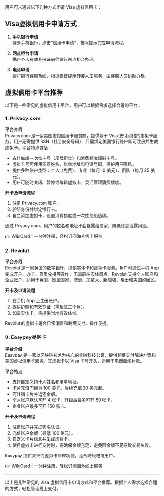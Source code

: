 用户可以通过以下几种方式申请 Visa 虚拟信用卡：

## Visa虚拟信用卡申请方式

1. **手机银行申请**  
   登录手机银行，点击“信用卡申请”，按照提示完成申请流程。

2. **网点柜台申请**  
   携带个人有效身份证前往银行网点柜台办理。

3. **电话申请**  
   拨打银行客服热线，根据语音提示转接人工服务，由客服人员协助办理。

## 虚拟信用卡平台推荐

以下是一些常见的虚拟信用卡平台，用户可以根据需求选择合适的平台：

### 1. Privacy.com

**平台介绍**  
Privacy.com 是一家美国虚拟信用卡服务商，提供基于 Visa 支付网络的虚拟卡服务。用户无需提供 SSN（社会安全号码），只需绑定美国银行账户即可注册并生成虚拟卡。平台特点包括：

- 支持生成一次性卡号（用后即焚）和消费额度限制卡号。
- 虚拟卡号可使用任意姓名、账单地址和电话号码，保护用户隐私。
- 提供多种账户类型：个人（免费）、专业（每月 10 美元）、团队（每月 25 美元）。
- 用户可随时关闭、暂停或编辑虚拟卡，灵活管理消费额度。

**开卡及申请流程**  
1. 注册 Privacy.com 账户。  
2. 验证身份并绑定银行卡。  
3. 自主添加虚拟卡，设置消费额度或一次性使用选项。

通过 Privacy.com，用户的姓名和地址不会暴露给商家，降低信息泄露风险。

👉 [WildCard | 一分钟注册，轻松订阅海外线上服务](https://bit.ly/bewildcard)

### 2. Revolut

**平台介绍**  
Revolut 是一家英国的数字银行，提供实体卡和虚拟卡服务。用户可通过手机 App 完成开户、办卡、货币兑换等操作，无需前往实体网点。Revolut 支持个人账户和企业账户，适用于英国、欧盟国家、澳洲、加拿大、新加坡、瑞士和美国的居民。

**开卡及申请流程**  
1. 在手机 App 上注册账户。  
2. 提供护照和有效签证（需超过三个月）。  
3. 如需实体卡，需提供当地有效住址。

Revolut 的虚拟卡适合日常消费和跨境支付，操作便捷。

### 3. Easypay易购卡

**平台介绍**  
Easypay 是一家以区块链技术为核心的金融科技公司，提供跨境支付解决方案和美国虚拟信用卡服务。其虚拟卡以 Visa 卡号开头，适用于电商海淘付款。

**平台特点**  
- 支持自定义持卡人姓名和账单地址。  
- 卡片充值门槛为 100 美元，后续充值 20 美元起。  
- 可注销卡片并退还余额。  
- 个人账户默认可开 4 张卡，升级后最多可开 50 张卡。  
- 企业账户最多可开 150 张卡。

**开卡及申请流程**  
1. 注册账户并完成实名认证。  
2. 充值账户余额（最低 100 美元）。  
3. 自定义卡片信息并生成虚拟卡。  
4. 使用虚拟卡进行支付时，需确保余额充足，避免因余额不足导致交易失败。

Easypay 提供灵活的虚拟卡管理功能，适合跨境电商用户。

👉 [WildCard | 一分钟注册，轻松订阅海外线上服务](https://bit.ly/bewildcard)

---

以上是几种常见的 Visa 虚拟信用卡申请方式和平台推荐。根据个人需求选择合适的方式，轻松管理线上支付。